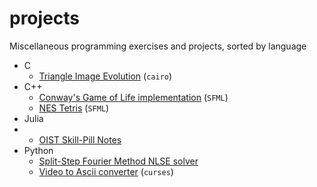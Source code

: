 # projects

Miscellaneous programming exercises and projects, sorted by language

- C
  - [Triangle Image Evolution](C/Triangle-Image-Evolution/README.md) (`cairo`)
- C++
  - [Conway's Game of Life implementation](C++/Game-of-Life/README.md) (`SFML`)
  - [NES Tetris](C++/Tetris/README.md) (`SFML`)
- Julia
- - [OIST Skill-Pill Notes](Julia/Skill-Pill/README.md)
- Python
  - [Split-Step Fourier Method NLSE solver](Python3/Split-Operator-Solver/README.md)
  - [Video to Ascii converter](Python3/video2ascii/README.md) (`curses`)

